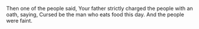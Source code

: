 Then one of the people said, Your father strictly charged the people with an oath, saying, Cursed be the man who eats food this day. And the people were faint.
